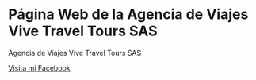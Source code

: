 # Página Web de la Agencia de Viajes Vive Travel Tours SAS

Agencia de Viajes Vive Travel Tours SAS

[Visita mi Facebook](https://www.facebook.com/YimbSoluciones/) 
